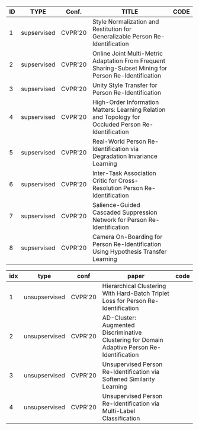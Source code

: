 <table>
<thead>
  <tr>
    <th>ID</th>
    <th>TYPE</th>
    <th>Conf.</th>
    <th>TITLE</th>
    <th>CODE</th>
  </tr>
</thead>
<tbody>
  <tr>
    <td>1</td>
    <td>supservised</td>
    <td>CVPR'20</td>
    <td>Style Normalization and Restitution for Generalizable Person Re-Identification</td>
    <td> </td>
  </tr>
  <tr>
    <td>2</td>
    <td>supservised</td>
    <td>CVPR'20</td>
    <td>Online Joint Multi-Metric Adaptation From Frequent Sharing-Subset Mining for Person Re-Identification</td>
    <td> </td>
  </tr>
  <tr>
    <td>3</td>
    <td>supservised</td>
    <td>CVPR'20</td>
    <td>Unity Style Transfer for Person Re-Identification</td>
    <td> </td>
  </tr>
  <tr>
    <td>4</td>
    <td>supservised</td>
    <td>CVPR'20</td>
    <td>High-Order Information Matters: Learning Relation and Topology for Occluded Person Re-Identification</td>
    <td> </td>
  </tr>
  <tr>
    <td>5</td>
    <td>supservised</td>
    <td>CVPR'20</td>
    <td>Real-World Person Re-Identification via Degradation Invariance Learning</td>
    <td> </td>
  </tr>
  <tr>
    <td>6</td>
    <td>supservised</td>
    <td>CVPR'20</td>
    <td>Inter-Task Association Critic for Cross-Resolution Person Re-Identification</td>
    <td> </td>
  </tr>
  <tr>
    <td>7</td>
    <td>supservised</td>
    <td>CVPR'20</td>
    <td>Salience-Guided Cascaded Suppression Network for Person Re-Identification</td>
    <td> </td>
  </tr>
  <tr>
    <td>8</td>
    <td>supservised</td>
    <td> CVPR'20</td>
    <td>Camera On-Boarding for Person Re-Identification Using Hypothesis Transfer Learning</td>
    <td> </td>
  </tr>
</tbody>
</table>


<table>
<thead>
  <tr>
    <th>idx</th>
    <th>type</th>
    <th>conf</th>
    <th>paper</th>
    <th>code</th>
  </tr>
</thead>
<tbody>
  <tr>
    <td>1</td>
    <td>unsupservised</td>
    <td>CVPR'20</td>
    <td> Hierarchical Clustering With Hard-Batch Triplet Loss for Person Re-Identification </td>
    <td> </td>
  </tr>
  <tr>
    <td>2</td>
    <td>unsupservised</td>
    <td>CVPR'20</td>
    <td> AD-Cluster: Augmented Discriminative Clustering for Domain Adaptive Person Re-Identification </td>
    <td> </td>
  </tr>
  <tr>
    <td>3</td>
    <td>unsupservised</td>
    <td>CVPR'20</td>
    <td> Unsupervised Person Re-Identification via Softened Similarity Learning </td>
    <td> </td>
  </tr>
  <tr>
    <td>4</td>
    <td>unsupservised</td>
    <td>CVPR'20</td>
    <td> Unsupervised Person Re-Identification via Multi-Label Classification </td>
    <td> </td>
  </tr>
</tbody>
</table>